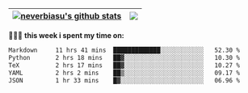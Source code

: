 | <a href="https://github.com/neverbiasu"><img align="center" src="https://github-readme-stats.vercel.app/api?username=neverbiasu&theme=dracula&show_icons=true&hide_border=true&count_private=true" alt="neverbiasu's github stats" /></a> | <a href="https://github.com/neverbiasu"><img align="center" src="https://github-readme-stats.vercel.app/api/top-langs/?username=neverbiasu&theme=dracula&show_icons=true&hide_border=true&layout=compact" /></a> |
| ------------- | ------------- |

👨🏾‍💻 **this week i spent my time on:**
<!--START_SECTION:waka-->

```txt
Markdown     11 hrs 41 mins  █████████████░░░░░░░░░░░░   52.30 %
Python       2 hrs 18 mins   ██▓░░░░░░░░░░░░░░░░░░░░░░   10.30 %
TeX          2 hrs 17 mins   ██▓░░░░░░░░░░░░░░░░░░░░░░   10.27 %
YAML         2 hrs 2 mins    ██▒░░░░░░░░░░░░░░░░░░░░░░   09.17 %
JSON         1 hr 33 mins    █▓░░░░░░░░░░░░░░░░░░░░░░░   06.96 %
```

<!--END_SECTION:waka-->
